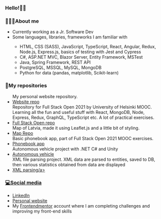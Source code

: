 ### Hello!👋😊

<div>
  <h3>👩🏻‍💻About me</h3>
  <ul>
    <li>Currently working as a Jr. Software Dev</li>
    <li>Some languages, libraries, frameworks I am familiar with</li>
    <ul>
      <li>HTML, CSS (SASS), JavaScript, TypeScript, React, Angular, Redux, Node.js, Express.js, basics of testing with Jest and Cypress</li>
      <li>C#, ASP.NET MVC, Blazor Server, Entity Framework, MSTest</li>
      <li>Java, Spring Framework, REST API</li>
      <li>PostgreSQL, MSSQL, MySQL, MongoDB</li>
      <li>Python for data (pandas, matplotlib, Scikit-learn)</li>
    </ul>
  </ul>
</div>

<div>
  <h3>📁My repositories</h3>
  <ul>
    My personal website repository.
    <li><a href="https://github.com/alexattt/personal-website-2" target="_blank">Website repo</a></li>
    Repository for Full Stack Open 2021 by University of Helsinki MOOC.</br>
    Learning all the fun and useful stuff with React, MongoDB, Node, Express, Redux, GraphQL, TypeScript etc. A lot of practical exercises.
    <li><a href="https://github.com/alexattt/FullStackOpen2021" target="_blank">Full Stack Open repo</a></li>
    Map of Latvia, made it using Leaflet.js and a little bit of styling. 
    <li><a href="https://github.com/alexattt/Map-project" target="_blank">Map Repo</a></li>
    Basic phonebook app, part of Full Stack Open 2021 MOOC exercises.
    <li><a href="https://github.com/alexattt/FullStack-part3" target="_blank">Phonebook app</a></li>
    Autonomous vehicle project with .NET C# and Unity
    <li><a href="https://github.com/alexattt/Autonomous-truck" target="_blank">Autonomous vehicle</a></li>
    XML file parsing project. XML data are parsed to entities, saved to DB, then various statistics obtained from data are displayed
    <li><a href="https://github.com/alexattt/XmlParsingStats" target="_blank">XML parsing/a></li>
  </ul>
</div>

<div>
  <h3>💻Social media</h3>
  <ul>
    <li><a href="https://www.linkedin.com/in/aleksandra-timofejeva/" target="_blank">LinkedIn</a></li>
    <li><a href="https://www.alexat.space/" target="_blank">Personal website</a></li>
    <li>My <a href="https://www.frontendmentor.io/profile/alexattt">Frontendmentor</a> account where I am completing challenges and improving my front-end skills</li>
  </ul>
</div>
